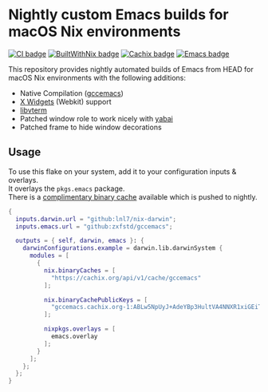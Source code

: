 # Nightly custom Emacs builds for macOS Nix environments
[![CI badge](https://github.com/zxfstd/gccemacs/actions/workflows/build.yaml/badge.svg)](https://github.com/zxfstd/gccemacs/actions/workflows/build.yaml)
[![BuiltWithNix badge](https://img.shields.io/badge/Built_With-Nix-5277C3.svg?logo=nixos&labelColor=73C3D5)](https://builtwithnix.org)
[![Cachix badge](https://img.shields.io/badge/Cachix-store-blue.svg?logo=hack-the-box&logoColor=73C3D5)](https://app.cachix.org/cache/gccemacs)
[![Emacs badge](https://img.shields.io/badge/Emacs-29.0.50-adadad.svg?logo=gnu-emacs&labelColor=9266CC&logoColor=ffffff)](http://git.savannah.gnu.org/cgit/emacs.git/log/)

This repository provides nightly automated builds of Emacs from HEAD for macOS Nix environments with the following additions:
- Native Compilation ([gccemacs](https://www.emacswiki.org/emacs/GccEmacs))
- [X Widgets](https://www.emacswiki.org/emacs/EmacsXWidgets) (Webkit) support
- [libvterm](https://github.com/akermu/emacs-libvterm)
- Patched window role to work nicely with [yabai](https://github.com/koekeishiya/yabai)
- Patched frame to hide window decorations

## Usage
To use this flake on your system, add it to your configuration inputs & overlays.  
It overlays the `pkgs.emacs` package.  
There is a [complimentary binary cache](https://app.cachix.org/cache/gccemacs) available which is pushed to nightly.
```nix
{
  inputs.darwin.url = "github:lnl7/nix-darwin";
  inputs.emacs.url = "github:zxfstd/gccemacs";

  outputs = { self, darwin, emacs }: {
    darwinConfigurations.example = darwin.lib.darwinSystem {
      modules = [
        {
          nix.binaryCaches = [
            "https://cachix.org/api/v1/cache/gccemacs"
          ];

          nix.binaryCachePublicKeys = [
            "gccemacs.cachix.org-1:ABLw5NpUyJ+AdeYBp3HultVA4NNXR1xiGEiTZCaa6/M="
          ];

          nixpkgs.overlays = [
            emacs.overlay
          ];
        }
      ];
    };
  };
}
```
